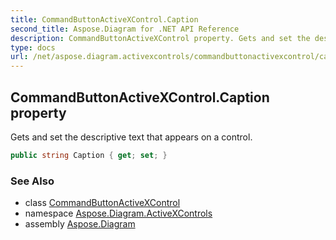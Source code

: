 ```yaml
---
title: CommandButtonActiveXControl.Caption
second_title: Aspose.Diagram for .NET API Reference
description: CommandButtonActiveXControl property. Gets and set the descriptive text that appears on a control
type: docs
url: /net/aspose.diagram.activexcontrols/commandbuttonactivexcontrol/caption/
---
```

## CommandButtonActiveXControl.Caption property

Gets and set the descriptive text that appears on a control.

```csharp
public string Caption { get; set; }
```

### See Also

* class [CommandButtonActiveXControl](../)
* namespace [Aspose.Diagram.ActiveXControls](../../commandbuttonactivexcontrol/)
* assembly [Aspose.Diagram](../../../)


